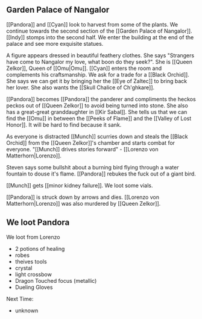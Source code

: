 ## Garden Palace of Nangalor

[[Pandora]] and [[Cyan]] look to harvest from some of the plants. We continue towards the second section of the [[Garden Palace of Nangalor]].  [[Indy]] stomps into the second half. We enter the building at the end of the palace and see more exquisite statues.

A figure appears dressed in beautiful feathery clothes. She says "Strangers have come to Nangalor my love, what boon do they seek?". She is [[Queen Zelkor]], Queen of [[Omu|Omu]]. [[Cyan]] enters the room and complements his craftsmanship. We ask for a trade for a [[Black Orchid]]. She says we can get it by bringing her the [[Eye of Zaltec]] to bring back her lover. She also wants the [[Skull Chalice of Ch'ghkare]]. 

[[Pandora]] becomes [[Pandora]] the panderer and compliments the heckos peckos out of [[Queen Zelkor]] to avoid being turned into stone. She also has a great-great granddaughter in [[Kir Sabal]]. She tells us that we can find the [[Omu]] in between the [[Peeks of Flame]] and the [[Valley of Lost Honor]]. It will be hard to find because it sank.

As everyone is distracted [[Munch]] scurries down and steals the [[Black Orchid]] from the [[Queen Zelkor]]'s chamber and starts combat for everyone. "[[Munch]] drives stories forward" - [[Lorenzo von Matterhorn|Lorenzo]].

Steven says some bullshit about a burning bird flying through a water fountain to douse it's flame. [[Pandora]] rebukes the fuck out of a giant bird.

[[Munch]] gets [[minor kidney failure]]. We loot some vials.

[[Pandora]] is struck down by arrows and dies. [[Lorenzo von Matterhorn|Lorenzo]] was also murdered by [[Queen Zelkor]].

We loot Pandora
- 

We loot from Lorenzo
- 2 potions of healing
- robes
- theives tools
- crystal
- light crossbow
- Dragon Touched focus (metallic)
- Dueling Gloves

Next Time:
- unknown